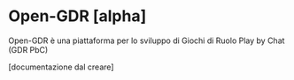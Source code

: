 # Open-GDR [alpha]

Open-GDR è una piattaforma per lo sviluppo di Giochi di Ruolo Play by Chat (GDR PbC)

[documentazione dal creare]
